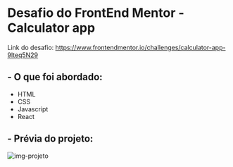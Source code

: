 # Desafio do FrontEnd Mentor - Calculator app

Link do desafio: https://www.frontendmentor.io/challenges/calculator-app-9lteq5N29

## - O que foi abordado:

- HTML
- CSS
- Javascript
- React

## - Prévia do projeto:

![img-projeto](https://user-images.githubusercontent.com/34142513/120907148-9b89d580-c635-11eb-871a-1521aa18cf23.png)



